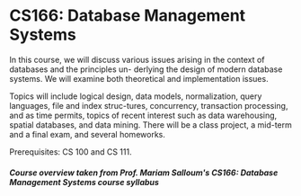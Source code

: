 # CS166: Database Management Systems

In this course, we will discuss various issues arising in the context of databases and the principles un-
derlying the design of modern database systems. We will examine both theoretical and implementation issues.

Topics will include logical design, data models, normalization, query languages, file and index struc-tures, concurrency, 
transaction processing, and as time permits, topics of recent interest such as data warehousing, spatial databases, and data mining.
There will be a class project, a mid-term and a final exam, and several homeworks.

Prerequisites: CS 100 and CS 111.

##### Course overview taken from Prof. Mariam Salloum's CS166: Database Management Systems course syllabus
